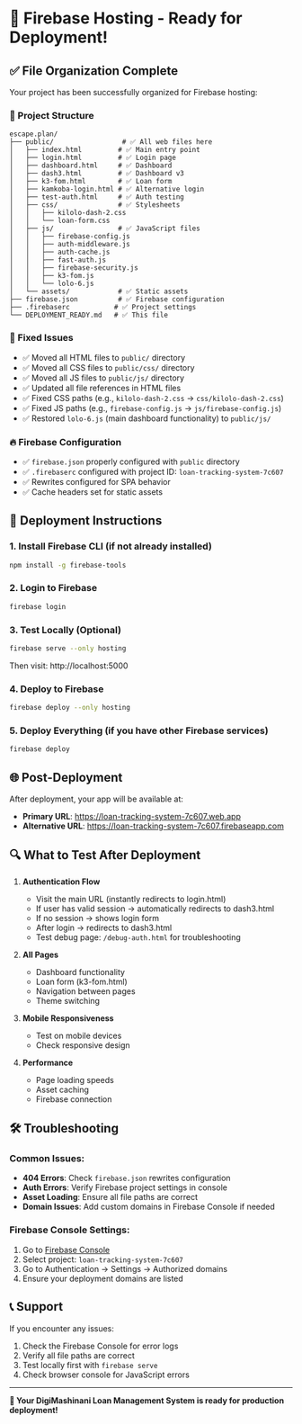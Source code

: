 # 🚀 Firebase Hosting - Ready for Deployment!

## ✅ File Organization Complete

Your project has been successfully organized for Firebase hosting:

### 📁 Project Structure
```
escape.plan/
├── public/                 # ✅ All web files here
│   ├── index.html         # ✅ Main entry point
│   ├── login.html         # ✅ Login page
│   ├── dashboard.html     # ✅ Dashboard
│   ├── dash3.html         # ✅ Dashboard v3
│   ├── k3-fom.html        # ✅ Loan form
│   ├── kamkoba-login.html # ✅ Alternative login
│   ├── test-auth.html     # ✅ Auth testing
│   ├── css/               # ✅ Stylesheets
│   │   ├── kilolo-dash-2.css
│   │   └── loan-form.css
│   ├── js/                # ✅ JavaScript files
│   │   ├── firebase-config.js
│   │   ├── auth-middleware.js
│   │   ├── auth-cache.js
│   │   ├── fast-auth.js
│   │   ├── firebase-security.js
│   │   ├── k3-fom.js
│   │   └── lolo-6.js
│   └── assets/            # ✅ Static assets
├── firebase.json          # ✅ Firebase configuration
├── .firebaserc           # ✅ Project settings
└── DEPLOYMENT_READY.md   # ✅ This file
```

### 🔧 Fixed Issues
- ✅ Moved all HTML files to `public/` directory
- ✅ Moved all CSS files to `public/css/` directory
- ✅ Moved all JS files to `public/js/` directory
- ✅ Updated all file references in HTML files
- ✅ Fixed CSS paths (e.g., `kilolo-dash-2.css` → `css/kilolo-dash-2.css`)
- ✅ Fixed JS paths (e.g., `firebase-config.js` → `js/firebase-config.js`)
- ✅ Restored `lolo-6.js` (main dashboard functionality) to `public/js/`

### 🔥 Firebase Configuration
- ✅ `firebase.json` properly configured with `public` directory
- ✅ `.firebaserc` configured with project ID: `loan-tracking-system-7c607`
- ✅ Rewrites configured for SPA behavior
- ✅ Cache headers set for static assets

## 🚀 Deployment Instructions

### 1. Install Firebase CLI (if not already installed)
```bash
npm install -g firebase-tools
```

### 2. Login to Firebase
```bash
firebase login
```

### 3. Test Locally (Optional)
```bash
firebase serve --only hosting
```
Then visit: http://localhost:5000

### 4. Deploy to Firebase
```bash
firebase deploy --only hosting
```

### 5. Deploy Everything (if you have other Firebase services)
```bash
firebase deploy
```

## 🌐 Post-Deployment

After deployment, your app will be available at:
- **Primary URL**: https://loan-tracking-system-7c607.web.app
- **Alternative URL**: https://loan-tracking-system-7c607.firebaseapp.com

## 🔍 What to Test After Deployment

1. **Authentication Flow**
   - Visit the main URL (instantly redirects to login.html)
   - If user has valid session → automatically redirects to dash3.html
   - If no session → shows login form
   - After login → redirects to dash3.html
   - Test debug page: `/debug-auth.html` for troubleshooting

2. **All Pages**
   - Dashboard functionality
   - Loan form (k3-fom.html)
   - Navigation between pages
   - Theme switching

3. **Mobile Responsiveness**
   - Test on mobile devices
   - Check responsive design

4. **Performance**
   - Page loading speeds
   - Asset caching
   - Firebase connection

## 🛠️ Troubleshooting

### Common Issues:
- **404 Errors**: Check `firebase.json` rewrites configuration
- **Auth Errors**: Verify Firebase project settings in console
- **Asset Loading**: Ensure all file paths are correct
- **Domain Issues**: Add custom domains in Firebase Console if needed

### Firebase Console Settings:
1. Go to [Firebase Console](https://console.firebase.google.com)
2. Select project: `loan-tracking-system-7c607`
3. Go to Authentication → Settings → Authorized domains
4. Ensure your deployment domains are listed

## 📞 Support

If you encounter any issues:
1. Check the Firebase Console for error logs
2. Verify all file paths are correct
3. Test locally first with `firebase serve`
4. Check browser console for JavaScript errors

---

**🎉 Your DigiMashinani Loan Management System is ready for production deployment!** 